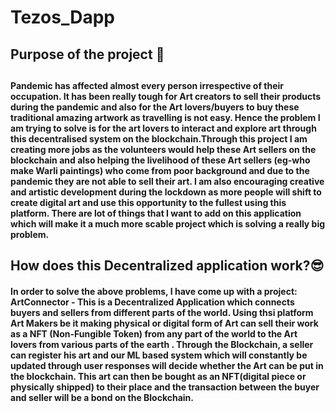 # Tezos_Dapp

<h2> Purpose of the project 👀<h2>
  
 <h4> Pandemic has affected almost every person irrespective of their occupation. It has been really tough for Art creators to sell their products during the pandemic and also for the Art
lovers/buyers to buy these traditional amazing artwork as travelling is not easy. Hence the problem I am trying to solve is for the art lovers to interact and explore art through this decentralised
system on the blockchain.Through this project I am creating more jobs as the volunteers would help these Art sellers on the blockchain and also helping the livelihood of these Art sellers (eg-who make Warli paintings) who 
come from poor background and due to the pandemic they are not able to sell their art. I am also encouraging creative and artistic development during the lockdown as more people 
will shift to create digital art and use this opportunity to the fullest using this platform. There are lot of things that I want to add on this application which will make it a much more scable project which is solving a really big problem.</h4>
  
  
  
  
<h2>How does this Decentralized application work?😎 </h2>
  <h4> In order to solve the above problems, I have come up with a project: ArtConnector -   This is a Decentralized Application which connects buyers and sellers from different parts of the world. Using thsi platform Art Makers be it making physical or digital form of Art can sell their work as a NFT (Non-Fungible Token)
  from any part of the world to the Art lovers from various parts of the earth . Through the Blockchain, a seller can register his art and our ML based system which will constantly be updated through user responses will decide whether the Art can be put in the blockchain. This art can then be bought as an NFT(digital piece or physically shipped)
  to their place and the transaction between the buyer and seller will be a bond on the Blockchain. </h4>
  

